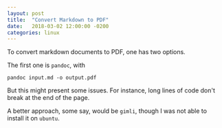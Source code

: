 ```yaml
---
layout: post
title:  "Convert Markdown to PDF"
date:   2018-03-02 12:00:00 -0200
categories: linux
---
```


To convert markdown documents to PDF, one has two options.

The first one is `pandoc`, with

```
pandoc input.md -o output.pdf
```

But this might present some issues.
For instance, long lines of code don't break
at the end of the page.

A better approach, some say, would be `gimli`,
though I was not able to install it on `ubuntu`.